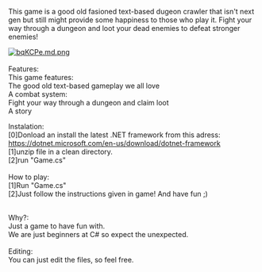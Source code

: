 This game is a good old fasioned text-based dugeon crawler that isn't next gen but still might provide some happiness to those who play it. 
Fight your way through a dungeon and loot your dead enemies to defeat stronger enemies!


[![bqKCPe.md.png](https://iili.io/bqKCPe.md.png)](https://freeimage.host/i/bqKCPe)
<br><br>
Features:<br>
	This game features:<br>
		The good old text-based gameplay we all love<br>
		A combat system:<br>
			Fight your way through a dungeon and claim loot<br>
		A story<br>


Instalation:<br>
	[0]Donload an install the latest .NET framework from this adress: https://dotnet.microsoft.com/en-us/download/dotnet-framework<br>
	[1]unzip file in a clean directory.<br>
	[2]run "Game.cs"<br>
	<br>
How to play:<br>
	[1]Run "Game.cs"<br>
	[2]Just follow the instructions given in game! And have fun ;)<br>
	<br>

Why?:<br>
	Just a game to have fun with. <br>
	We are just beginners at C# so expect the unexpected.<br>
	<br>
Editing:<br>
	You can just edit the files, so feel free.<br>